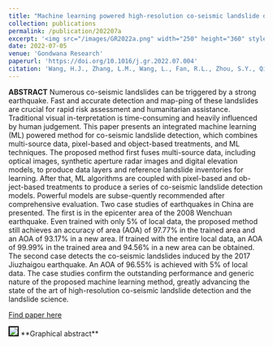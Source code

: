 ```yaml
---
title: "Machine learning powered high-resolution co-seismic landslide detection"
collection: publications
permalink: /publication/202207a
excerpt: '<img src="/images/GR2022a.png" width="250" height="360" style="float:right"> <strong>Highlights:</strong><br> 1. An integrated machine-learning co-seismic landslide detection method has been developed. <br>2. The new method combines multi-source data and pixel- and object-based treatments.<br>3. The influence of training data size on detection performance is systematically investigated.<br>4. The proposed method exhibits outstanding performance in two earthquake case studies.'
date: 2022-07-05
venue: 'Gondwana Research'
paperurl: 'https://doi.org/10.1016/j.gr.2022.07.004'
citation: 'Wang, H.J., Zhang, L.M., Wang, L., Fan, R.L., Zhou, S.Y., Qiang, Y.J., Peng, M., 2022. Machine learning powered high-resolution co-seismic landslide detection. <i>Gondwana Research</i>.'
---
```

**ABSTRACT**  Numerous co-seismic landslides can be triggered by a strong earthquake. Fast and accurate detection and map-ping of these landslides are crucial for rapid risk assessment and humanitarian assistance. Traditional visual in-terpretation is time-consuming and heavily influenced by human judgement. This paper presents an integrated machine learning (ML) powered method for co-seismic landslide detection, which combines multi-source data, pixel-based and object-based treatments, and ML techniques. The proposed method first fuses multi-source data, including optical images, synthetic aperture radar images and digital elevation models, to produce data layers and reference landslide inventories for learning. After that, ML algorithms are coupled with pixel-based and ob-ject-based treatments to produce a series of co-seismic landslide detection models. Powerful models are subse-quently recommended after comprehensive evaluation. Two case studies of earthquakes in China are presented. The first is in the epicenter area of the 2008 Wenchuan earthquake. Even trained with only 5% of local data, the proposed method still achieves an accuracy of area (AOA) of 97.77% in the trained area and an AOA of 93.17% in a new area. If trained with the entire local data, an AOA of 99.99% in the trained area and 94.56% in a new area can be obtained. The second case detects the co-seismic landslides induced by the 2017 Jiuzhaigou earthquake. An AOA of 96.55% is achieved with 5% of local data. The case studies confirm the outstanding performance and generic nature of the proposed machine learning method, greatly advancing the state of the art of high-resolution co-seismic landslide detection and the landslide science.

[Find paper here](https://doi.org/10.1016/j.gr.2022.07.004)

<img src="https://ars.els-cdn.com/content/image/1-s2.0-S1342937X22002064-ga1_lrg.jpg" style="border:2px solid black">
**Graphical abstract**
